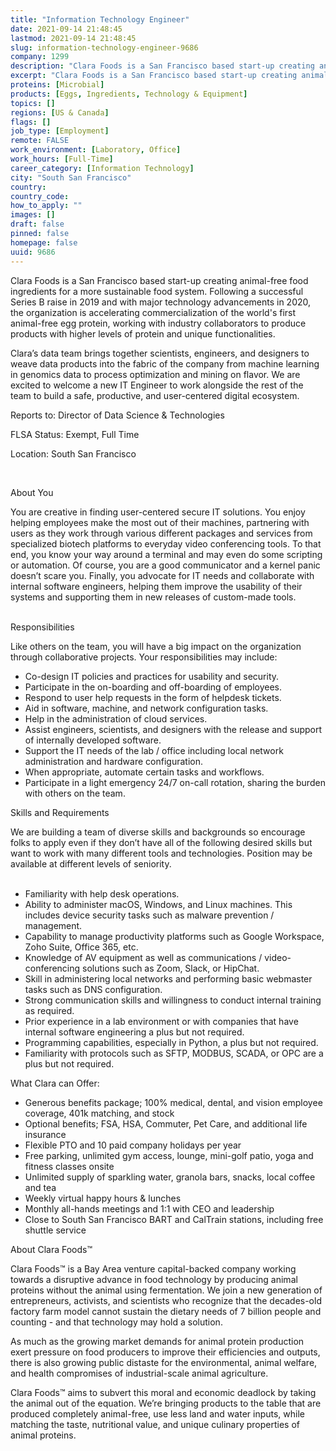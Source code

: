 ```yaml
---
title: "Information Technology Engineer"
date: 2021-09-14 21:48:45
lastmod: 2021-09-14 21:48:45
slug: information-technology-engineer-9686
company: 1299
description: "Clara Foods is a San Francisco based start-up creating animal-free food ingredients for a more sustainable food system. Following a successful Series B raise in 2019 and with major technology advancements in 2020, the organization is accelerating commercialization of the world's first animal-free egg protein, working with industry collaborators to produce products with higher levels of protein and unique functionalities."
excerpt: "Clara Foods is a San Francisco based start-up creating animal-free food ingredients for a more sustainable food system. Following a successful Series B raise in 2019 and with major technology advancements in 2020, the organization is accelerating commercialization of the world's first animal-free egg protein, working with industry collaborators to produce products with higher levels of protein and unique functionalities."
proteins: [Microbial]
products: [Eggs, Ingredients, Technology & Equipment]
topics: []
regions: [US & Canada]
flags: []
job_type: [Employment]
remote: FALSE
work_environment: [Laboratory, Office]
work_hours: [Full-Time]
career_category: [Information Technology]
city: "South San Francisco"
country: 
country_code: 
how_to_apply: ""
images: []
draft: false
pinned: false
homepage: false
uuid: 9686
---
```

<p>Clara Foods is a San Francisco based start-up creating animal-free food ingredients for a more sustainable food system. Following a successful Series B raise in 2019 and with major technology advancements in 2020, the organization is accelerating commercialization of the world's first animal-free egg protein, working with industry collaborators to produce products with higher levels of protein and unique functionalities.</p>
<p>Clara’s data team brings together scientists, engineers, and designers to weave data products into the fabric of the company from machine learning in genomics data to process optimization and mining on flavor. We are excited to welcome a new IT Engineer to work alongside the rest of the team to build a safe, productive, and user-centered digital ecosystem.</p>
<p>Reports to: Director of Data Science & Technologies</p>
<p>FLSA Status: Exempt, Full Time</p>
<p>Location: South San Francisco</p>
<p> </p>
<p>About You</p>
<p>You are creative in finding user-centered secure IT solutions. You enjoy helping employees make the most out of their machines, partnering with users as they work through various different packages and services from specialized biotech platforms to everyday video conferencing tools. To that end, you know your way around a terminal and may even do some scripting or automation. Of course, you are a good communicator and a kernel panic doesn’t scare you. Finally, you advocate for IT needs and collaborate with internal software engineers, helping them improve the usability of their systems and supporting them in new releases of custom-made tools.<br />
 </p>
<p>Responsibilities</p>
<p>Like others on the team, you will have a big impact on the organization through collaborative projects. Your responsibilities may include:</p>
<ul>
<li>Co-design IT policies and practices for usability and security.</li>
<li>Participate in the on-boarding and off-boarding of employees.</li>
<li>Respond to user help requests in the form of helpdesk tickets.</li>
<li>Aid in software, machine, and network configuration tasks.</li>
<li>Help in the administration of cloud services.</li>
<li>Assist engineers, scientists, and designers with the release and support of internally developed software.</li>
<li>Support the IT needs of the lab / office including local network administration and hardware configuration.</li>
<li>When appropriate, automate certain tasks and workflows.</li>
<li>Participate in a light emergency 24/7 on-call rotation, sharing the burden with others on the team.</li>
</ul>
<p>Skills and Requirements</p>
<p>We are building a team of diverse skills and backgrounds so encourage folks to apply even if they don’t have all of the following desired skills but want to work with many different tools and technologies. Position may be available at different levels of seniority.<br />
 </p>
<ul>
<li>Familiarity with help desk operations.</li>
<li>Ability to administer macOS, Windows, and Linux machines. This includes device security tasks such as malware prevention / management.</li>
<li>Capability to manage productivity platforms such as Google Workspace, Zoho Suite, Office 365, etc.</li>
<li>Knowledge of AV equipment as well as communications / video-conferencing solutions such as Zoom, Slack, or HipChat.</li>
<li>Skill in administering local networks and performing basic webmaster tasks such as DNS configuration.</li>
<li>Strong communication skills and willingness to conduct internal training as required.</li>
<li>Prior experience in a lab environment or with companies that have internal software engineering a plus but not required.</li>
<li>Programming capabilities, especially in Python, a plus but not required.</li>
<li>Familiarity with protocols such as SFTP, MODBUS, SCADA, or OPC are a plus but not required.</li>
</ul>
<p>What Clara can Offer:</p>
<ul>
<li>Generous benefits package; 100% medical, dental, and vision employee coverage, 401k matching, and stock</li>
<li>Optional benefits; FSA, HSA, Commuter, Pet Care, and additional life insurance</li>
<li>Flexible PTO and 10 paid company holidays per year</li>
<li>Free parking, unlimited gym access, lounge, mini-golf patio, yoga and fitness classes onsite</li>
<li>Unlimited supply of sparkling water, granola bars, snacks, local coffee and tea</li>
<li>Weekly virtual happy hours & lunches</li>
<li>Monthly all-hands meetings and 1:1 with CEO and leadership</li>
<li>Close to South San Francisco BART and CalTrain stations, including free shuttle service</li>
</ul>
<p>About Clara Foods™</p>
<p>Clara Foods™ is a Bay Area venture capital-backed company working towards a disruptive advance in food technology by producing animal proteins without the animal using fermentation. We join a new generation of entrepreneurs, activists, and scientists who recognize that the decades-old factory farm model cannot sustain the dietary needs of 7 billion people and counting - and that technology may hold a solution.</p>
<p>As much as the growing market demands for animal protein production exert pressure on food producers to improve their efficiencies and outputs, there is also growing public distaste for the environmental, animal welfare, and health compromises of industrial-scale animal agriculture.</p>
<p>Clara Foods™ aims to subvert this moral and economic deadlock by taking the animal out of the equation. We’re bringing products to the table that are produced completely animal-free, use less land and water inputs, while matching the taste, nutritional value, and unique culinary properties of animal proteins.</p>
